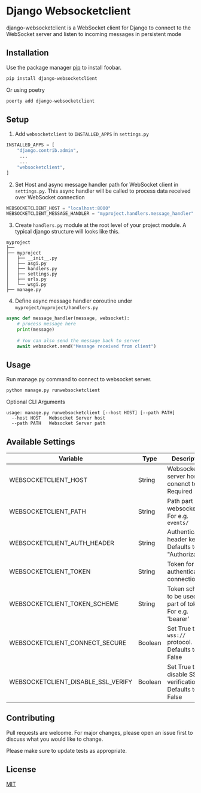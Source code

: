 # Django Websocketclient

django-websocketclient is a WebSocket client for Django to connect to the WebSocket server and listen to incoming messages in persistent mode

## Installation

Use the package manager [pip](https://pip.pypa.io/en/stable/) to install foobar.

```bash
pip install django-websocketclient
```
Or using poetry

```bash
poerty add django-websocketclient
```

## Setup

1. Add `websocketclient` to `INSTALLED_APPS` in `settings.py`

```python
INSTALLED_APPS = [
    "django.contrib.admin",
     ...
     ...
    "websocketclient",
]
```

2. Set Host and async message handler path for WebSocket client in `settings.py`. This async handler will be called to process data received over WebSocket connection

```python
WEBSOCKETCLIENT_HOST = "localhost:8000"
WEBSOCKETCLIENT_MESSAGE_HANDLER = "myproject.handlers.message_handler"

```

3. Create `handlers.py` module at the root level of your project module. A typical django structure will looks like this.

```
myproject
├── 
├── myproject
│   ├── __init__.py
│   ├── asgi.py
│   ├── handlers.py
│   ├── settings.py
│   ├── urls.py
│   └── wsgi.py
├── manage.py
```

4. Define async message handler coroutine under `myproject/myproject/handlers.py`

```python
async def message_handler(message, websocket):
    # process message here
    print(message)
    
    # You can also send the message back to server
    await websocket.send("Message received from client")
```



## Usage
Run manage.py command to connect to websocket server.

```bash
python manage.py runwebsocketclient
```
Optional CLI Arguments

```
usage: manage.py runwebsocketclient [--host HOST] [--path PATH]
  --host HOST   Websocket Server host
  --path PATH   Websocket Server path
```

## Available Settings

| Variable | Type | Description |
| ---------|------|-------------|
| WEBSOCKETCLIENT_HOST | String| Websocket server host to conenct to. Required |
| WEBSOCKETCLIENT_PATH | String | Path part of websocket url. For e.g. `events/` |
| WEBSOCKETCLIENT_AUTH_HEADER | String| Authentication header key. Defaults to "Authorization" |
| WEBSOCKETCLIENT_TOKEN | String | Token for authenticated connection. |
| WEBSOCKETCLIENT_TOKEN_SCHEME | String | Token scheme to be used as a part of token. For e.g. 'bearer' |
| WEBSOCKETCLIENT_CONNECT_SECURE | Boolean | Set True to use `wss://` protocol. Defaults to False |
| WEBSOCKETCLIENT_DISABLE_SSL_VERIFY | Boolean | Set True to disable SSL verification. Defaults to False |

## Contributing
Pull requests are welcome. For major changes, please open an issue first to discuss what you would like to change.

Please make sure to update tests as appropriate.

## License
[MIT](https://choosealicense.com/licenses/mit/)